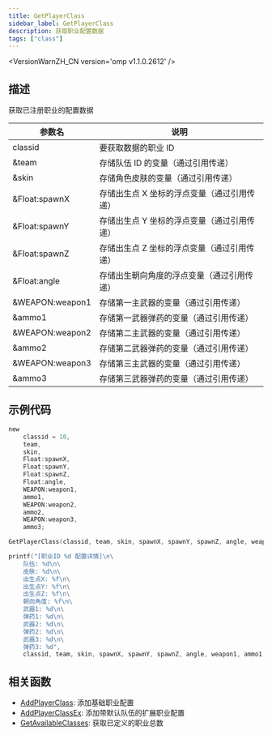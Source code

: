 ```yaml
---
title: GetPlayerClass
sidebar_label: GetPlayerClass
description: 获取职业配置数据
tags: ["class"]
---
```


<VersionWarnZH_CN version='omp v1.1.0.2612' />

## 描述

获取已注册职业的配置数据

| 参数名          | 说明                                        |
| --------------- | ------------------------------------------- |
| classid         | 要获取数据的职业 ID                         |
| &team           | 存储队伍 ID 的变量（通过引用传递）          |
| &skin           | 存储角色皮肤的变量（通过引用传递）          |
| &Float:spawnX   | 存储出生点 X 坐标的浮点变量（通过引用传递） |
| &Float:spawnY   | 存储出生点 Y 坐标的浮点变量（通过引用传递） |
| &Float:spawnZ   | 存储出生点 Z 坐标的浮点变量（通过引用传递） |
| &Float:angle    | 存储出生朝向角度的浮点变量（通过引用传递）  |
| &WEAPON:weapon1 | 存储第一主武器的变量（通过引用传递）        |
| &ammo1          | 存储第一武器弹药的变量（通过引用传递）      |
| &WEAPON:weapon2 | 存储第二主武器的变量（通过引用传递）        |
| &ammo2          | 存储第二武器弹药的变量（通过引用传递）      |
| &WEAPON:weapon3 | 存储第三主武器的变量（通过引用传递）        |
| &ammo3          | 存储第三武器弹药的变量（通过引用传递）      |

## 示例代码

```c
new
    classid = 10,
    team,
    skin,
    Float:spawnX,
    Float:spawnY,
    Float:spawnZ,
    Float:angle,
    WEAPON:weapon1,
    ammo1,
    WEAPON:weapon2,
    ammo2,
    WEAPON:weapon3,
    ammo3;

GetPlayerClass(classid, team, skin, spawnX, spawnY, spawnZ, angle, weapon1, ammo1, weapon2, ammo2, weapon3, ammo3);

printf("[职业ID %d 配置详情]\n\
    队伍: %d\n\
    皮肤: %d\n\
    出生点X: %f\n\
    出生点Y: %f\n\
    出生点Z: %f\n\
    朝向角度: %f\n\
    武器1: %d\n\
    弹药1: %d\n\
    武器2: %d\n\
    弹药2: %d\n\
    武器3: %d\n\
    弹药3: %d",
    classid, team, skin, spawnX, spawnY, spawnZ, angle, weapon1, ammo1, weapon2, ammo2, weapon3, ammo3);
```

## 相关函数

- [AddPlayerClass](AddPlayerClass): 添加基础职业配置
- [AddPlayerClassEx](AddPlayerClassEx): 添加带默认队伍的扩展职业配置
- [GetAvailableClasses](GetAvailableClasses): 获取已定义的职业总数

